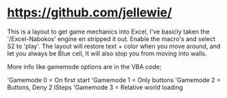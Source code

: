 # https://github.com/jellewie/

This is a layout to get game mechanics into Excel,
I've basicly taken the '/Excel-Nabokos' engine en stripped it out. 
Enable the macro's and select S2 to 'play'. 
The layout will restore text + color when you move around, and let you always be Blue cell, It will also stop you from moving into walls.

More info like gamemode options are in the VBA code;

'Gamemode 0 = On first start
'Gamemode 1 = Only buttons
'Gamemode 2 = Buttons, Deny 2 ISteps
'Gamemode 3 = Relative world loading